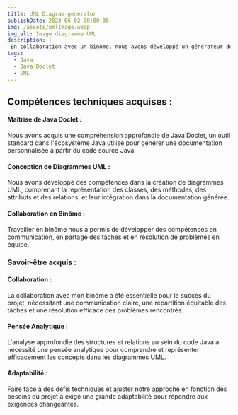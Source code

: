```yaml
---
title: UML Diagram generator
publishDate: 2023-06-02 00:00:00
img: /assets/umlImage.webp
img_alt: Image diagramme UML.
description: |
 En collaboration avec un binôme, nous avons développé un générateur de diagramme UML en utilisant Java Doclet. Notre objectif était de simplifier le processus de documentation et de visualisation des structures et relations au sein du code Java, améliorant ainsi la compréhension et la maintenance du système.
tags:
  - Java
  - Java Doclet
  - UML
---
```



## Compétences techniques acquises :

#### Maîtrise de Java Doclet :
 Nous avons acquis une compréhension approfondie de Java Doclet, un outil standard dans l'écosystème Java utilisé pour générer une documentation personnalisée à partir du code source Java.
#### Conception de Diagrammes UML : 
Nous avons développé des compétences dans la création de diagrammes UML, comprenant la représentation des classes, des méthodes, des attributs et des relations, et leur intégration dans la documentation générée.
#### Collaboration en Binôme : 
Travailler en binôme nous a permis de développer des compétences en communication, en partage des tâches et en résolution de problèmes en équipe.

### Savoir-être acquis :

#### Collaboration :  
La collaboration avec mon binôme a été essentielle pour le succès du projet, nécessitant une communication claire, une répartition équitable des tâches et une résolution efficace des problèmes rencontrés.

####  Pensée Analytique : 
  L'analyse approfondie des structures et relations au sein du code Java a nécessité une pensée analytique pour comprendre et représenter efficacement les concepts dans les diagrammes UML.

#### Adaptabilité : 
   Faire face à des défis techniques et ajuster notre approche en fonction des besoins du projet a exigé une grande adaptabilité pour répondre aux exigences changeantes.